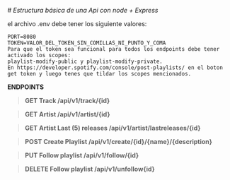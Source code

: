 <em> # Estructura básica de una Api con node + Express </em>

el archivo .env debe tener los siguiente valores:


```
PORT=8080
TOKEN=VALOR_DEL_TOKEN_SIN_COMILLAS_NI_PUNTO_Y_COMA
Para que el token sea funcional para todos los endpoints debe tener activado los scopes: 
playlist-modify-public y playlist-modify-private.
En https://developer.spotify.com/console/post-playlists/ en el boton get token y luego tenes que tildar los scopes mencionados.
```

**ENDPOINTS**

>**GET Track /api/v1/track/{id}**

>**GET Artist /api/v1/artist/{id}**

>**GET Artist Last (5) releases /api/v1/artist/lastreleases/{id}**

>**POST Create Playlist /api/v1/create/{id}/{name}/{description}**

>**PUT Follow playlist /api/v1/follow/{id}**

>**DELETE Follow playlist /api/v1/unfollow{id}**
